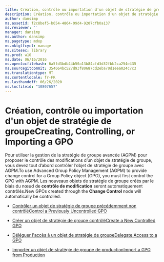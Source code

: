```yaml
---
title: Création, contrôle ou importation d'un objet de stratégie de groupe
description: Création, contrôle ou importation d'un objet de stratégie de groupe
author: dansimp
ms.assetid: f2c8bef5-b654-4864-99d4-9207cfb0a137
ms.reviewer: ''
manager: dansimp
ms.author: dansimp
ms.pagetype: mdop
ms.mktglfcycl: manage
ms.sitesec: library
ms.prod: w10
ms.date: 06/16/2016
ms.openlocfilehash: 6a5fd3bdb44b50a13b84cfd3d32fbb2ca254e435
ms.sourcegitcommit: 354664bc527d93f80687cd2eba70d1eea024c7c3
ms.translationtype: MT
ms.contentlocale: fr-FR
ms.lasthandoff: 06/26/2020
ms.locfileid: "10807657"
---
```

# <span data-ttu-id="db2ad-103">Création, contrôle ou importation d'un objet de stratégie de groupe</span><span class="sxs-lookup"><span data-stu-id="db2ad-103">Creating, Controlling, or Importing a GPO</span></span>


<span data-ttu-id="db2ad-104">Pour utiliser la gestion de la stratégie de groupe avancée (AGPM) pour proposer le contrôle des modifications d’un objet de stratégie de groupe, vous devez tout d’abord contrôler l’objet de stratégie de groupe avec AGPM.</span><span class="sxs-lookup"><span data-stu-id="db2ad-104">To use Advanced Group Policy Management (AGPM) to provide change control for a Group Policy object (GPO), you must first control the GPO with AGPM.</span></span> <span data-ttu-id="db2ad-105">Les nouveaux objets de stratégie de groupe créés par le biais du nœud de **contrôle de modification** seront automatiquement contrôlés.</span><span class="sxs-lookup"><span data-stu-id="db2ad-105">New GPOs created through the **Change Control** node will automatically be controlled.</span></span>

-   [<span data-ttu-id="db2ad-106">Contrôler un objet de stratégie de groupe précédemment non contrôlé</span><span class="sxs-lookup"><span data-stu-id="db2ad-106">Control a Previously Uncontrolled GPO</span></span>](control-a-previously-uncontrolled-gpo.md)

-   [<span data-ttu-id="db2ad-107">Créer un objet de stratégie de groupe contrôlé</span><span class="sxs-lookup"><span data-stu-id="db2ad-107">Create a New Controlled GPO</span></span>](create-a-new-controlled-gpo.md)

-   [<span data-ttu-id="db2ad-108">Déléguer l'accès à un objet de stratégie de groupe</span><span class="sxs-lookup"><span data-stu-id="db2ad-108">Delegate Access to a GPO</span></span>](delegate-access-to-a-gpo.md)

-   [<span data-ttu-id="db2ad-109">Importer un objet de stratégie de groupe de production</span><span class="sxs-lookup"><span data-stu-id="db2ad-109">Import a GPO from Production</span></span>](import-a-gpo-from-production-approver.md)

 

 





